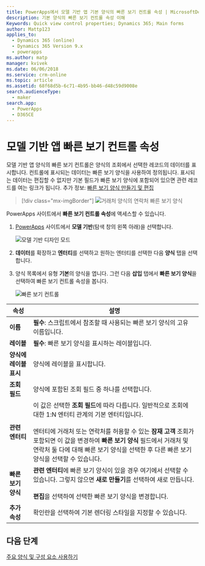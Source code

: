 ```yaml
---
title: PowerApps에서 모델 기반 앱 기본 양식의 빠른 보기 컨트롤 속성 | MicrosoftDocs
description: 기본 양식의 빠른 보기 컨트롤 속성 이해
Keywords: Quick view control properties; Dynamics 365; Main forms
author: Mattp123
applies_to:
  - Dynamics 365 (online)
  - Dynamics 365 Version 9.x
  - powerapps
ms.author: matp
manager: kvivek
ms.date: 06/06/2018
ms.service: crm-online
ms.topic: article
ms.assetid: 68f68d5b-6c71-4b95-bb46-d48c59d9008e
search.audienceType:
  - maker
search.app:
  - PowerApps
  - D365CE
---
```

# <a name="model-driven-app-quick-view-control-properties"></a>모델 기반 앱 빠른 보기 컨트롤 속성

모델 기반 앱 양식의 빠른 보기 컨트롤은 양식의 조회에서 선택한 레코드의 데이터를 표시합니다. 컨트롤에 표시되는 데이터는 빠른 보기 양식을 사용하여 정의됩니다. 표시되는 데이터는 편집할 수 없지만 기본 필드가 빠른 보기 양식에 포함되어 있으면 관련 레코드를 여는 링크가 됩니다. 추가 정보: [빠른 보기 양식 만들기 및 편집](create-edit-quick-view-forms.md)  

> [!div class="mx-imgBorder"] 
> ![거래처 양식의 연락처 빠른 보기 양식](media/quick-view-form-contact.png "거래처 양식의 연락처 빠른 보기 양식")  

PowerApps 사이트에서 **빠른 보기 컨트롤 속성**에 액세스할 수 있습니다. 
1.  [PowerApps](https://web.powerapps.com/?utm_source=padocs&utm_medium=linkinadoc&utm_campaign=referralsfromdoc) 사이트에서 **모델 기반**(탐색 창의 왼쪽 아래)을 선택합니다.  

     ![모델 기반 디자인 모드](media/model-driven-switch.png)

2.  **데이터**를 확장하고 **엔터티**를 선택하고 원하는 엔터티를 선택한 다음 **양식** 탭을 선택합니다. 

3. 양식 목록에서 유형 **기본**의 양식을 엽니다. 그런 다음 **삽입** 탭에서 **빠른 보기 양식**을 선택하여 빠른 보기 컨트롤 속성을 봅니다.

    ![빠른 보기 컨트롤](media/quick-view-control.png)
  
|속성|설명|  
|--------------|-----------------|  
|**이름**|**필수**: 스크립트에서 참조할 때 사용되는 빠른 보기 양식의 고유 이름입니다.|  
|**레이블**|**필수**: 빠른 보기 양식을 표시하는 레이블입니다.|  
|**양식에 레이블 표시**|양식에 레이블을 표시합니다.|  
|**조회 필드**|양식에 포함된 조회 필드 중 하나를 선택합니다.|  
|**관련 엔터티**|이 값은 선택한 **조회 필드**에 따라 다릅니다. 일반적으로 조회에 대한 1:N 엔터티 관계의 기본 엔터티입니다.<br /><br /> 엔터티에 거래처 또는 연락처를 허용할 수 있는 **잠재 고객** 조회가 포함되면 이 값을 변경하여 **빠른 보기 양식** 필드에서 거래처 및 연락처 둘 다에 대해 빠른 보기 양식을 선택한 후 다른 빠른 보기 양식을 선택할 수 있습니다.|  
|**빠른 보기 양식**|**관련 엔터티**에 빠른 보기 양식이 있을 경우 여기에서 선택할 수 있습니다. 그렇지 않으면 **새로 만들기**를 선택하여 새로 만듭니다.<br /><br /> **편집**을 선택하여 선택한 빠른 보기 양식을 변경합니다.|  
|**추가 속성**|확인란을 선택하여 기본 렌더링 스타일을 지정할 수 있습니다.|

## <a name="next-steps"></a>다음 단계

[주요 양식 및 구성 요소 사용하기](use-main-form-and-components.md)
 

